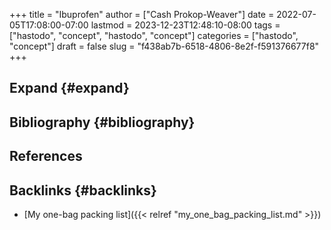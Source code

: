 +++
title = "Ibuprofen"
author = ["Cash Prokop-Weaver"]
date = 2022-07-05T17:08:00-07:00
lastmod = 2023-12-23T12:48:10-08:00
tags = ["hastodo", "concept", "hastodo", "concept"]
categories = ["hastodo", "concept"]
draft = false
slug = "f438ab7b-6518-4806-8e2f-f591376677f8"
+++

## Expand {#expand}


## Bibliography {#bibliography}

## References

<style>.csl-entry{text-indent: -1.5em; margin-left: 1.5em;}</style><div class="csl-bib-body">
</div>



## Backlinks {#backlinks}

-   [My one-bag packing list]({{< relref "my_one_bag_packing_list.md" >}})
